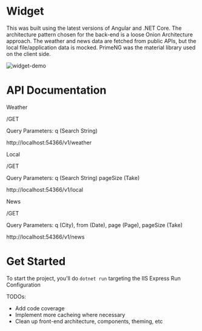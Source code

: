 # Widget

This was built using the latest versions of Angular and .NET Core. The architecture pattern chosen for the back-end is a loose Onion Architecture approach. The weather and news data are fetched from public APIs, but the local file/application data is mocked. PrimeNG was the material library used on the client side.

![widget-demo](https://user-images.githubusercontent.com/7450751/220909758-5b1f03f8-5527-40d7-845d-01b23936e227.gif)


# API Documentation

Weather

/GET

Query Parameters: q (Search String) 

http://localhost:54366/v1/weather

Local

/GET

Query Parameters: q (Search String) pageSize (Take)

http://localhost:54366/v1/local

News

/GET

Query Parameters: q (City), from (Date), page (Page), pageSize (Take)

http://localhost:54366/v1/news

# Get Started

To start the project, you'll do `dotnet run` targeting the IIS Express Run Configuration

TODOs: 
- Add code coverage
- Implement more cacheing where necessary
- Clean up front-end architecture, components, theming, etc
